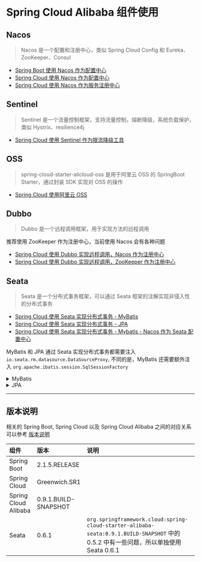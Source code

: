 # Spring Cloud Alibaba 组件使用

## Nacos

> Nacos 是一个配置和注册中心，类似 Spring Cloud Config 和 Eureka、ZooKeeper、Consul

- [Spring Boot 使用 Nacos 作为配置中心](./boot-config/README.md)
- [Spring Cloud 使用 Nacos 作为配置中心](./cloud-config/README.md)
- [Spring Cloud 使用 Nacos 作为服务注册中心](./cloud-discovery/README.md)

## Sentinel 

> Sentinel 是一个流量控制框架，支持流量控制，熔断降级，系统负载保护，类似 Hystrix、resilience4j

- [Spring Cloud 使用 Sentinel 作为限流降级工具](./sentinel-nacos-config/README.md)

## OSS 

> spring-cloud-starter-alicloud-oss 是用于阿里云 OSS 的 SpringBoot Starter，通过封装 SDK 实现对 OSS 的操作

- [Spring Cloud 使用阿里云 OSS](./cloud-oss/README.md)

## Dubbo

> Dubbo 是一个远程调用框架，用于实现方法的远程调用

推荐使用 ZooKeeper 作为注册中心，当前使用 Nacos 会有各种问题

- [Spring Cloud 使用 Dubbo 实现远程调用，Nacos 作为注册中心](./cloud-dubbo-nacos/README.md)
- [Spring Cloud 使用 Dubbo 实现远程调用，ZooKeeper 作为注册中心](./cloud-dubbo-zk/README.md)

## Seata 

> Seata 是一个分布式事务框架，可以通过 Seata 框架的注解实现非侵入性的分布式事务

- [Spring Cloud 使用 Seata 实现分布式事务 - MyBatis](./cloud-seata-mybatis/README.md)
- [Spring Cloud 使用 Seata 实现分布式事务 - JPA](./cloud-seata-jpa/README.md)
- [Spring Cloud 使用 Seata 实现分布式事务 - Mybatis - Nacos 作为 Seata 配置中心](./cloud-seata-nacos/README.md)

MyBatis 和 JPA 通过 Seata 实现分布式事务都需要注入 `io.seata.rm.datasource.DataSourceProxy`, 不同的是，MyBatis 还需要额外注入 `org.apache.ibatis.session.SqlSessionFactory`

<details>
<summary>MyBatis</summary>

```java
@Configuration
public class DataSourceProxyConfig {

    @Bean
    @ConfigurationProperties(prefix = "spring.datasource")
    public DataSource dataSource() {
        return new DruidDataSource();
    }

    @Bean
    public DataSourceProxy dataSourceProxy(DataSource dataSource) {
        return new DataSourceProxy(dataSource);
    }

    @Bean
    public SqlSessionFactory sqlSessionFactoryBean(DataSourceProxy dataSourceProxy) throws Exception {
        SqlSessionFactoryBean sqlSessionFactoryBean = new SqlSessionFactoryBean();
        sqlSessionFactoryBean.setDataSource(dataSourceProxy);
        return sqlSessionFactoryBean.getObject();
    }
}
```
</details>


<details>
<summary>JPA</summary>

```java
@Configuration
public class DataSourceProxyConfig {

    @Bean
    @ConfigurationProperties(prefix = "spring.datasource")
    public DruidDataSource druidDataSource() {
        return new DruidDataSource();
    }

    @Primary
    @Bean
    public DataSourceProxy dataSource(DruidDataSource druidDataSource) {
        return new DataSourceProxy(druidDataSource);
    }

}
```

</details>

------------------

## 版本说明 

相关的 Spring Boot, Spring Cloud 以及 Spring Cloud Alibaba 之间的对应关系可以参考 [版本说明](https://github.com/spring-cloud-incubator/spring-cloud-alibaba/wiki/%E7%89%88%E6%9C%AC%E8%AF%B4%E6%98%8E)

| 组件 | 版本 | 说明|
|:----|:-----|:----|
|Spring Boot |2.1.5.RELEASE||
|Spring Cloud |Greenwich.SR1||
|Spring Cloud Alibaba |0.9.1.BUILD-SNAPSHOT|| 
|Seata |0.6.1|`org.springframework.cloud:spring-cloud-starter-alibaba-seata:0.9.1.BUILD-SNAPSHOT` 中的 0.5.2 中有一些问题，所以单独使用Seata 0.6.1|